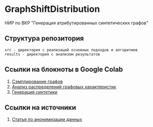 # GraphShiftDistribution
НИР по ВКР "Генерация атрибутированных синтетических графов"

## Структура репозитория

```
src - директория с реализаций основных подходов и алгоритмов
results - директория с анализом результатов
```

## Ссылки на блокноты в Google Colab

1. [Сэмплирование графов](https://colab.research.google.com/drive/11Au_LNLosBKJ1KFCjEiFa0g65sl5Yb4G?usp=sharing)
2. [Анализ распределений графовых характеристик](https://colab.research.google.com/drive/1JbERBhpfMoZlE6DS425IRTEgFJHJ-XQu?usp=sharing)
3. [Генерация синтетики](https://colab.research.google.com/drive/1AOblaZyryFf6pLTpfdv1Ka4gVBrBq5PY?usp=sharing)

## Ссылки на источники

1. [Статья по анонимизации данных](https://dspace.cvut.cz/bitstream/handle/10467/95046/F8-BP-2021-Jenicek-Jan-thesis.pdf?sequence=-1&isAllowed=y)
